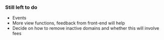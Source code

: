 ### Still left to do

* Events
* More view functions, feedback from front-end will help
* Decide on how to remove inactive domains and whether this will involve fees